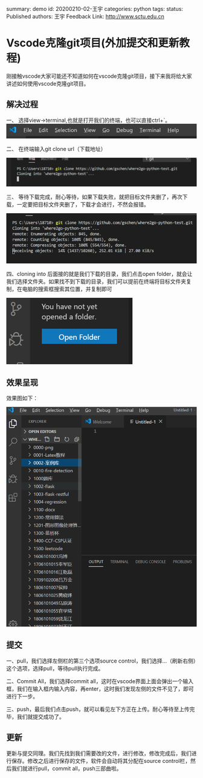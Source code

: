 summary: demo
id: 20200210-02-王宇
categories: python
tags: 
status: Published
authors: 王宇
Feedback Link: http://www.sctu.edu.cn
# Vscode克隆git项目(外加提交和更新教程)

刚接触vscode大家可能还不知道如何在vscode克隆git项目，接下来我将给大家讲述如何使用vscode克隆git项目。

## 解决过程

一、	选择view->terminal,也就是打开我们的终端，也可以直接ctrl+`。
 ![](assets/20200210-02-王宇-1.png)


二、	在终端输入git clone url（下载地址）
 
  ![](assets/20200210-02-王宇-2.png)


三、	等待下载完成，耐心等待，如果下载失败，就把目标文件夹删了，再次下载，一定要把目标文件夹删了，下载才会进行，不然会报错。
 
  ![](assets/20200210-02-王宇-3.png)

四、cloning into 后面接的就是我们下载的目录，我们点击open folder，就会让我们选择文件夹。如果找不到下载的目录，我们可以提前在终端将目标文件夹复制，在电脑的搜索框搜索其位置，并复制即可
 
  ![](assets/20200210-02-王宇-4.png)

## 效果呈现

效果图如下：
 
 ![](assets/20200210-02-王宇-5.png)

 ## 提交

一、pull，我们选择左侧栏的第三个选项source control，我们选择...（刷新右侧）这个选项，选择pull，等待pull执行完成。

二、Commit All，我们选择commit all，这时在vscode界面上面会弹出一个输入框，我们在输入框内输入内容，再enter，这时我们发现左侧的文件不见了，即可进行下一步。

三、push，最后我们点击push，就可以看见左下方正在上传。耐心等待至上传完毕，我们就提交成功了。

## 更新

更新与提交同理。我们先找到我们需要改的文件，进行修改，修改完成后，我们进行保存。修改之后进行保存的文件，软件会自动将其分配在source control栏，然后我们就进行pull，commit all，push三部曲啦。




